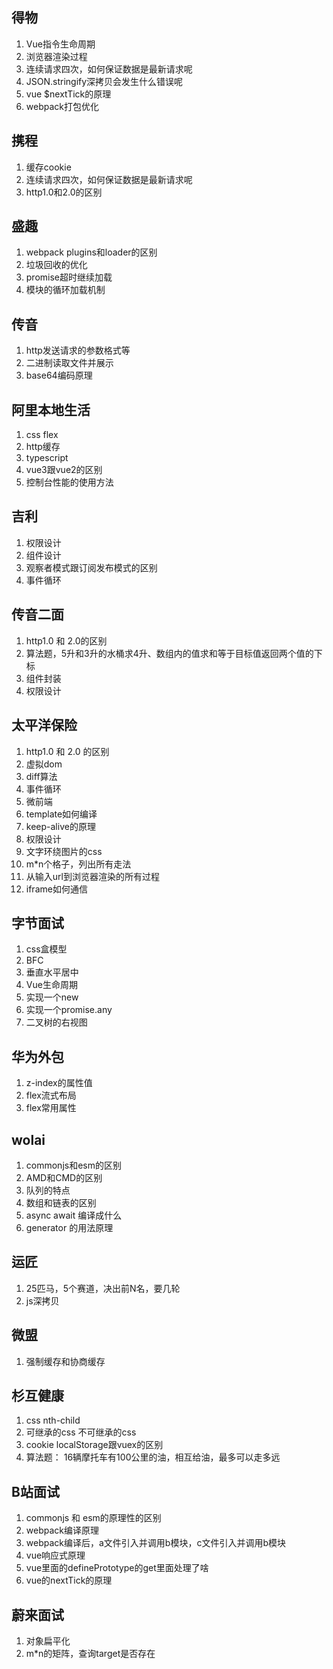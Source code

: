 <!--
 * @Desc: 
 * @Author: kexi
 * @Date: 2021-12-16 11:28:40
 * @LastEditors: kexi
 * @LastEditTime: 2021-12-28 20:24:17
-->

## 得物
1. Vue指令生命周期
2. 浏览器渲染过程
3. 连续请求四次，如何保证数据是最新请求呢
4. JSON.stringify深拷贝会发生什么错误呢
5. vue $nextTick的原理
6. webpack打包优化

## 携程
1. 缓存cookie
2. 连续请求四次，如何保证数据是最新请求呢
3. http1.0和2.0的区别

## 盛趣
1. webpack plugins和loader的区别
2. 垃圾回收的优化
3. promise超时继续加载
4. 模块的循环加载机制

## 传音
1. http发送请求的参数格式等
2. 二进制读取文件并展示
3. base64编码原理

## 阿里本地生活
1. css flex
2. http缓存
3. typescript
4. vue3跟vue2的区别
5. 控制台性能的使用方法

## 吉利
1. 权限设计
2. 组件设计
3. 观察者模式跟订阅发布模式的区别
4. 事件循环

## 传音二面
1. http1.0 和 2.0的区别
2. 算法题，5升和3升的水桶求4升、数组内的值求和等于目标值返回两个值的下标
3. 组件封装
4. 权限设计

## 太平洋保险
1. http1.0 和 2.0 的区别
2. 虚拟dom
3. diff算法
4. 事件循环
5. 微前端
6. template如何编译
7. keep-alive的原理
8. 权限设计
9. 文字环绕图片的css
10. m*n个格子，列出所有走法
11. 从输入url到浏览器渲染的所有过程
12. iframe如何通信

## 字节面试
1. css盒模型
2. BFC
3. 垂直水平居中
4. Vue生命周期
5. 实现一个new
6. 实现一个promise.any
7. 二叉树的右视图

## 华为外包
1. z-index的属性值
2. flex流式布局
3. flex常用属性

## wolai
1. commonjs和esm的区别
2. AMD和CMD的区别
3. 队列的特点
4. 数组和链表的区别
5. async await 编译成什么
6. generator 的用法原理


## 运匠
1. 25匹马，5个赛道，决出前N名，要几轮
2. js深拷贝


## 微盟
1. 强制缓存和协商缓存

## 杉互健康
1. css nth-child
2. 可继承的css 不可继承的css
3. cookie localStorage跟vuex的区别
4. 算法题： 16辆摩托车有100公里的油，相互给油，最多可以走多远


## B站面试
1. commonjs 和 esm的原理性的区别
2. webpack编译原理
3. webpack编译后，a文件引入并调用b模块，c文件引入并调用b模块
4. vue响应式原理
5. vue里面的definePrototype的get里面处理了啥
6. vue的nextTick的原理

## 蔚来面试
1. 对象扁平化
2. m*n的矩阵，查询target是否存在

